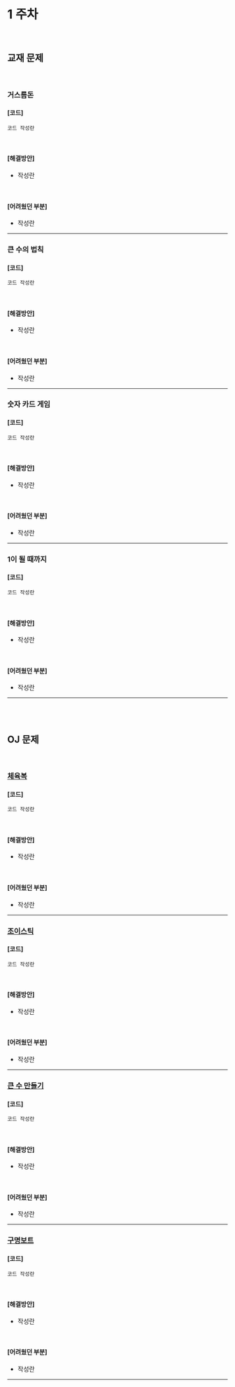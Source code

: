 # 1 주차
<br>

## 교재 문제

<br>

### 거스름돈

#### [코드]

```python
코드 작성란
```

<br>

#### [해결방안]

- 작성란

<br>

#### [어려웠던 부분]

- 작성란
---


### 큰 수의 법칙

#### [코드]

```python
코드 작성란
```

<br>

#### [해결방안]

- 작성란

<br>

#### [어려웠던 부분]

- 작성란
---

### 숫자 카드 게임

#### [코드]

```python
코드 작성란
```

<br>

#### [해결방안]

- 작성란

<br>

#### [어려웠던 부분]

- 작성란
---


### 1이 될 때까지

#### [코드]

```python
코드 작성란
```

<br>

#### [해결방안]

- 작성란

<br>

#### [어려웠던 부분]

- 작성란
---

<br><br>

## OJ 문제

<br>

### [체육복](https://programmers.co.kr/learn/courses/30/lessons/42862)

#### [코드]


```python
코드 작성란
```

<br>

#### [해결방안]

- 작성란

<br>

#### [어려웠던 부분]

- 작성란
---

### [조이스틱](https://programmers.co.kr/learn/courses/30/lessons/42860)

#### [코드]


```python
코드 작성란
```

<br>

#### [해결방안]

- 작성란

<br>

#### [어려웠던 부분]

- 작성란
---

### [큰 수 만들기](https://programmers.co.kr/learn/courses/30/lessons/42883)

#### [코드]


```python
코드 작성란
```

<br>

#### [해결방안]

- 작성란

<br>

#### [어려웠던 부분]

- 작성란
---

### [구명보트](https://programmers.co.kr/learn/courses/30/lessons/42885)

#### [코드]


```python
코드 작성란
```

<br>

#### [해결방안]

- 작성란

<br>

#### [어려웠던 부분]

- 작성란
---